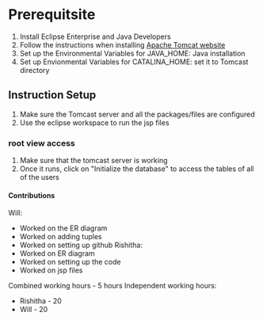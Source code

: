 # Prerequitsite
1) Install Eclipse Enterprise and Java Developers
2) Follow the instructions when installing  [Apache Tomcat website ](https://tomcat.apache.org/)
3) Set up the Environmental Variables for JAVA_HOME: Java installation
4) Set up Envionmental Variables for CATALINA_HOME: set it to Tomcast directory

## Instruction Setup
1) Make sure the Tomcast server and all the packages/files are configured
2) Use the eclipse workspace to run the jsp files
### root view access
1) Make sure that the tomcast server is working
2) Once it runs, click on "Initialize the database" to access the tables of all of the users

#### Contributions
Will: 
* Worked on the ER diagram
* Worked on adding tuples
* Worked on setting up github
Rishitha:
* Worked on ER diagram
* Worked on setting up the code
* Worked on jsp files

Combined working hours - 5 hours
Independent working hours:
* Rishitha - 20 
* Will - 20
###


